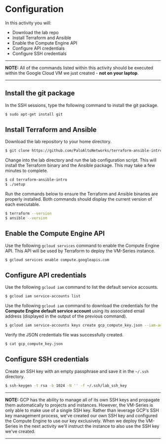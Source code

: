 # Configuration

In this activity you will:

* Download the lab repo
* Install Terraform and Ansible
* Enable the Compute Engine API
* Configure API credentials
* Configure SSH credentials

---
**NOTE:**  All of the commands listed within this activity should be executed within the Google Cloud VM we just created - __not on your laptop__.

---


## Install the git package
In the SSH sessions, type the following command to install the git package.

```bash
$ sudo apt-get install git
```

## Install Terraform and Ansible
Download the lab repository to your home directory.

```bash
$ git clone https://github.com/PaloAltoNetworks/terraform-ansible-intro
```

Change into the lab directory and run the lab configuration script.  This will install the Terraform binary and the Ansible package.  This may take a few minutes to complete.

```bash
$ cd terraform-ansible-intro
$ ./setup
```

Run the commands below to ensure the Terraform and Ansible binaries are properly installed.  Both commands should display the current version of each executable.

```bash
$ terraform --version
$ ansible --version
```

## Enable the Compute Engine API
Use the following `gcloud services` command to enable the Compute Engine API.  This API will be used by Terraform to deploy the VM-Series instance.

```bash
$ gcloud services enable compute.googleapis.com
```

## Configure API credentials
Use the following `gcloud iam` command to list the default service accounts.

```bash
$ gcloud iam service-accounts list
```

Use the following `gcloud iam` command to download the credentials for the __Compute Engine default service account__ using its associated email address (displayed in the output of the previous command).

```bash
$ gcloud iam service-accounts keys create gcp_compute_key.json --iam-account <EMAIL_ADDRESS>
```

Verify the JSON credentials file was successfully created.

```bash
$ cat gcp_compute_key.json
```

## Configure SSH credentials
Create an SSH key with an empty passphrase and save it in the `~/.ssh` directory.

```bash
$ ssh-keygen -t rsa -b 1024 -N '' -f ~/.ssh/lab_ssh_key
```

---
**NOTE:** GCP has the ability to manage all of its own SSH keys and propagate them automatically to projects and instances.  However, the VM-Series is only able to make use of a single SSH key.  Rather than leverage GCP's SSH key management process, we've created our own SSH key and configured the Compute Engine to use our key exclusively.  When we deploy the VM-Series in the next activity we'll instruct the instance to also use the SSH key we've created.

---
